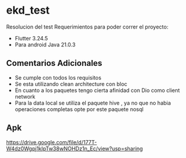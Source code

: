 # ekd_test

Resolucion del test
Requerimientos para poder correr el proyecto:
- Flutter 3.24.5
- Para android Java 21.0.3
  
## Comentarios Adicionales

- Se cumple con todos los requisitos
- Se esta utilizando clean architecture con bloc
- En cuanto a los paquetes tengo cierta afinidad con Dio como client network
- Para la data local se utiliza el paquete hive , ya no que no habia operaciones completas opte por este paquete nosql
  
## Apk 

https://drive.google.com/file/d/177T-W4dz0Wgpj1kIpTw38wNOHDz1n_Ec/view?usp=sharing

  

